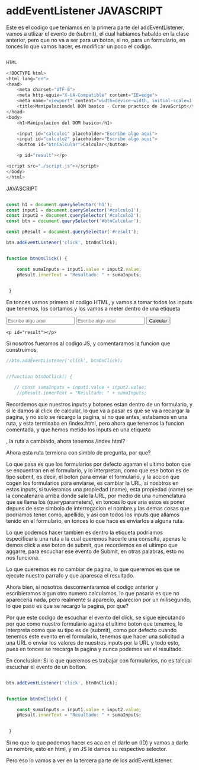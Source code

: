 # addEventListener JAVASCRIPT


Este es el codigo que teniamos en la primera parte del addEventListener, vamos a utlizar el evento de (submit), el cual habiamos habaldo en la clase anterior, pero que no va a ser para un boton, si no, para un formulario, en tonces lo que vamos hacer, es modificar un poco el codigo.

```js

HTML

<!DOCTYPE html>
<html lang="en">
<head>
    <meta charset="UTF-8">
    <meta http-equiv="X-UA-Compatible" content="IE=edge">
    <meta name="viewport" content="width=device-width, initial-scale=1.0">
    <title>Manipulaciondel DOM basico - Curso practico de JavaScript</title>
</head>
<body>
    <h1>Manipulacion del DOM basico</h1>

    <input id="calculo1" placeholder="Escribe algo aqui">
    <input id="calculo2" placeholder="Escribe algo aqui">
    <button id="btnCalcular">Calcular</button>

    <p id="result"></p>

<script src="./script.js"></script>   
</body>
</html>

```


JAVASCRIPT

```js

const h1 = document.querySelector('h1');
const input1 = document.querySelector('#calculo1');
const input2 = document.querySelector('#calculo2');
const btn = document.querySelector('#btnCalcular');

const pResult = document.querySelector('#result');

btn.addEventListener('click', btnOnClick);


function btnOnClick() {

    const sumaInputs = input1.value + input2.value;
    pResult.innerText = "Resultado: " + sumaInputs; 

    
 }

```

En tonces vamos primero al codigo HTML, y vamos a tomar todos los inputs que tenemos, los cortamos y los vamos a meter dentro de una etiqueta <form> 

<form>
    <input id="calculo1" placeholder="Escribe algo aqui">
    <input id="calculo2" placeholder="Escribe algo aqui">
    <button id="btnCalcular">Calcular</button>

    <p id="result"></p>

</form>

Si nosotros fueramos al codigo JS, y comentaramos la funcion que construimos,


```js 
//btn.addEventListener('click', btnOnClick);


//function btnOnClick() {

   // const sumaInputs = input1.value + input2.value;
    //pResult.innerText = "Resultado: " + sumaInputs; 

```    

Recordemos que nuestros inputs y botones estan dentro de un formulario, y si le damos al click de calcular, lo que va a pasar es que se va a recargar la pagina, y no solo se recargo la pagina, si no que antes, estabamos en una ruta, y esta terminaba en /index.html, pero ahora que tenemos la funcion comentada, y que hemos metido los inputs en una etiqueta <form>, la ruta a cambiado, ahora tenemos /index.html?


Ahora esta ruta termiona con simblo de pregunta, por que?

Lo que pasa es que los formularios por defecto agarran el ultimo boton que se encuentran en el formulario, y lo interpretan, como que ese boton es de tipo submit, es decir, el boton para enviar el formulario, y la accion que cogen los formularios para enviarse, es cambiar la URL, si nosotros en estos inputs, si tuvieramos una propiedad (name), esta propiedad (name) se la concatenaria arriba donde sale la URL, por medio de una numenclatura que se llama los (queryparameters), en tonces lo que aria estos es poner depues de este simbolo de interrogacion el nombre y las demas cosas que podriamos tener como, apellido, y asi con todos los inputs que allamos tenido en el formulario, en tonces lo que hace es enviarlos a alguna ruta.

Lo que podemos hacer tambien es dentro la etiqueta <form> 
podriamos especificarle una ruta a la cual queremos hacerle una consulta, apenas le demos click a ese boton de submit, que recordemos es el ultimpo que aggarre, para escuchar ese evento de Submit, en otras palabras, esto no nos funciona.

Lo que queremos es no cambiar de pagina, lo que queremos es que se ejecute nuestro parrafo y que aparesca el resultado. 

Ahora bien, si nosotros descomentaramos el codigo anterior y escribieramos algun otro numero calculamos, lo que pasaria es que no apareceria nada, pero realmente si aparecio, aparecion por un milisegundo, lo que paso es que se recargo la pagina, por que?

Por que este codigo de escuchar el evento del click, se sigue ejecutando por que como nuestro formulario agarra el ultimo boton que tenemos,  lo interpreta como que su tipo es de (submit), como por defecto cuando tenemos este evento en el formulario, tenemos que hacer una solicitud a una URL o enviar los valores de nuestros inputs por la URL y todo esto, pues en tonces se rrecarga la pagina y nunca podemos ver el resultado.

En conclusion: Si lo que queremos es trabajar con formularios, no es talcual escuchar el evento de un botton.

```js

btn.addEventListener('click', btnOnClick);


function btnOnClick() {

    const sumaInputs = input1.value + input2.value;
    pResult.innerText = "Resultado: " + sumaInputs; 

    
 }


```

Si no que lo que podemos hacer es aca en el <form> darle un (ID) y vamos a darle un nombre, esto en html, y en JS  le damos su respectivo selector.


Pero eso lo vamos a ver en la tercera parte de los addEventListener.